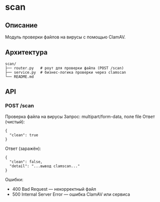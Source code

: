 # scan

## Описание
Модуль проверки файлов на вирусы с помощью ClamAV.

## Архитектура
```
scan/
├── router.py   # роут для проверки файла (POST /scan)
├── service.py  # бизнес-логика проверки через clamscan
└── README.md
```

## API

### POST /scan
Проверка файла на вирусы
Запрос: multipart/form-data, поле file
Ответ (чистый):
```
{
  "clean": true
}
```
Ответ (заражён):
```
{
  "clean": false,
  "detail": "...вывод clamscan..."
}
```

Ошибки:
- 400 Bad Request — некорректный файл
- 500 Internal Server Error — ошибка ClamAV или сервиса
